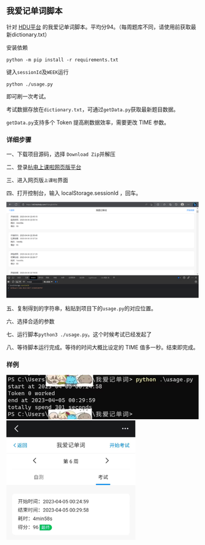 ## 我爱记单词脚本

针对 [HDU平台](https://skl.hduhelp.com/#/call/course) 的我爱记单词脚本。平均分94。（每周题库不同，请使用前获取最新dictionary.txt）

安装依赖

```
python -m pip install -r requirements.txt
```

键入`sessionId`及`WEEK`运行

```
python ./usage.py
```

即可刷一次考试。

考试数据存放在`dictionary.txt`，可通过`getData.py`获取最新题目数据。

`getData.py`支持多个 Token 提高刷数据效率，需要更改 TIME 参数。

### 详细步骤

一、下载项目源码，选择 `Download Zip`并解压

二、登录[杭电上课啦网页版平台](http://skl.hduhelp.com)

三、进入网页版`上课啦`界面

四、打开控制台，输入 localStorage.sessionId ，回车。

![image](./README/image-20230404235655695.png)

五、复制得到的字符串，粘贴到项目下的`usage.py`的对应位置。

六、选择合适的参数

七、运行脚本`python3 ./usage.py`。这个时候考试已经发起了

八、等待脚本运行完成。等待的时间大概比设定的 TIME 值多一秒。结束即完成。

### 样例

<img src="README/88138918546617B1602C7261985D6E3D-16806264223375.jpg" alt="img" style="zoom:67%;" />

<img src="README/5C317539B96AFC36A7F97DC0ADD768E0-16806264176443.jpg" alt="img" style="zoom:33%;" />

